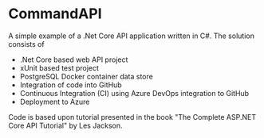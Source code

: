 # CommandAPI

A simple example of a .Net Core API application written in C#.
The solution consists of 
- .Net Core based web API project
- xUnit based test project
- PostgreSQL Docker container data store
- Integration of code into GitHub
- Continuous Integration (CI) using Azure DevOps integration to GitHub
- Deployment to Azure

Code is based upon tutorial presented in the book "The Complete ASP.NET Core API Tutorial" by Les Jackson.

